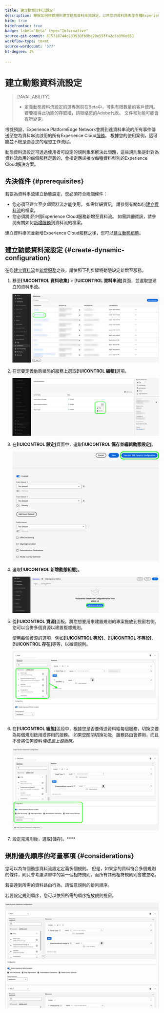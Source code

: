 ```yaml
---
title: 建立動態資料流設定
description: 瞭解如何根據規則建立動態資料串流設定，以將您的資料路由至各種Experience Cloud服務。
hide: true
hidefromtoc: true
badge: label="Beta" type="Informative"
source-git-commit: 615318744c233930fb9bc20e55ff42c3a396e651
workflow-type: tm+mt
source-wordcount: '577'
ht-degree: 1%

---
```



# 建立動態資料流設定

>[!AVAILABILITY]
>
>* 定義動態資料流設定的選專案前在Beta中，可供有限數量的客戶使用。 若要獲得此功能的存取權，請聯絡您的Adobe代表。 文件和功能可能會有所變更。

根據預設，Experience PlatformEdge Network會將到達資料串流的所有事件傳送至您為資料串流啟用的所有Experience Cloud[服務](configure.md#add-services)。 根據您的使用案例，這可能並不總是適合您的理想工作流程。

動態資料流設定可透過使用者可設定的規則集來解決此問題，這些規則集是針對為資料流啟用的每個服務定義的，會指定應該接收每種資料型別的Experience Cloud解決方案。

## 先決條件 {#prerequisites}

若要為資料串流建立動態設定，您必須符合兩個條件：

* 您必須已建立至少&#x200B;*個*&#x200B;資料流才能使用。 如需詳細資訊，請參閱有關如何[建立資料流](configure.md)的檔案。
* 您必須將&#x200B;*至少*&#x200B;個Experience Cloud服務新增至資料流。 如需詳細資訊，請參閱有關如何[新增服務](configure.md#add-services)到資料流的檔案。

建立資料串流並新增Experience Cloud服務之後，您可以[建立動態組態](#create-dynamic-configuration)。

## 建立動態資料流設定 {#create-dynamic-configuration}

在您[建立資料流](configure.md)並[新增服務](configure.md#add-services)之後，請依照下列步驟將動態設定新增至服務。

1. 移至&#x200B;**[!UICONTROL 資料收集]** > **[!UICONTROL 資料串流]**&#x200B;頁面，並選取您建立的資料串流。

   ![顯示資料串流清單的資料串流使用者介面影像。](assets/configure-dynamic-datastream/select-datastream.png)

1. 在您要定義動態組態的服務上選取&#x200B;**[!UICONTROL 編輯]**&#x200B;選項。

   ![資料串流使用者介面的影像，顯示新增至資料串流的服務。](assets/configure-dynamic-datastream/select-service.png)

1. 在&#x200B;**[!UICONTROL 設定]**&#x200B;頁面中，選取&#x200B;**[!UICONTROL 儲存並編輯動態設定]**。

   ![顯示資料流設定頁面之資料流使用者介面的影像。](assets/configure-dynamic-datastream/save-and-edit.png)

1. 選取&#x200B;**[!UICONTROL 新增動態組態]**。

   ![資料串流使用者介面的影像，顯示未新增規則的動態設定。](assets/configure-dynamic-datastream/add-dynamic-config.png)

1. 從&#x200B;**[!UICONTROL 資源]**&#x200B;面板，將您想要用來建置規則的專案拖放到視窗右側。 您可以合併多個資源以建置複雜規則。

   使用每個資源的選項，例如&#x200B;**[!UICONTROL 等於]**、**[!UICONTROL 不等於]**、**[!UICONTROL 存在]**&#x200B;等等，以微調規則。

   ![顯示動態設定規則之資料串流使用者介面的影像。](assets/configure-dynamic-datastream/drag-resources.png)

1. 在&#x200B;**[!UICONTROL 組態]**&#x200B;區段中，根據您是否要傳送資料給每個服務，切換您要為每個規則啟用或停用的服務。 如果您關閉切換功能，服務路由會停用，而且不會將任何資料&#x200B;*傳送至上游服務。*

   ![顯示動態設定規則之資料串流使用者介面的影像。](assets/configure-dynamic-datastream/enable-service.png)

1. 設定完規則後，選取[儲存]。****

## 規則優先順序的考量事項 {#considerations}

您可以為每個動態資料流設定定義多個規則。 但是，如果您的資料符合多個規則的條件，則只會考慮清單中的第一個相符規則，而所有其他相符規則則會被忽略。

若要達到所需的資料路由行為，請留意規則的排列順序。

若要設定規則順序，您可以依照所需的順序拖放規則視窗。

![顯示如何透過拖放變更規則順序的GIF。](assets/configure-dynamic-datastream/move-rules.gif)